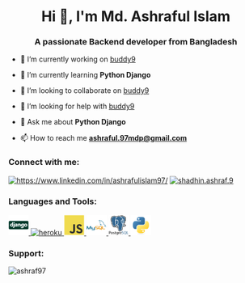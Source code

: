 <h1 align="center">Hi 👋, I'm Md. Ashraful Islam</h1>
<h3 align="center">A passionate Backend developer from Bangladesh</h3>

- 🔭 I’m currently working on [buddy9](https://github.com/ashraful-islam21597/buddy9)

- 🌱 I’m currently learning **Python Django**

- 👯 I’m looking to collaborate on [buddy9](https://github.com/ashraful-islam21597/buddy9)

- 🤝 I’m looking for help with [buddy9](https://github.com/ashraful-islam21597/buddy9)

- 💬 Ask me about **Python Django**

- 📫 How to reach me **ashraful.97mdp@gmail.com**

<h3 align="left">Connect with me:</h3>
<p align="left">
<a href="https://linkedin.com/in/https://www.linkedin.com/in/ashrafulislam97/" target="blank"><img align="center" src="https://raw.githubusercontent.com/rahuldkjain/github-profile-readme-generator/master/src/images/icons/Social/linked-in-alt.svg" alt="https://www.linkedin.com/in/ashrafulislam97/" height="30" width="40" /></a>
<a href="https://fb.com/shadhin.ashraf.9" target="blank"><img align="center" src="https://raw.githubusercontent.com/rahuldkjain/github-profile-readme-generator/master/src/images/icons/Social/facebook.svg" alt="shadhin.ashraf.9" height="30" width="40" /></a>
</p>

<h3 align="left">Languages and Tools:</h3>
<p align="left"> <a href="https://www.djangoproject.com/" target="_blank"> <img src="https://raw.githubusercontent.com/devicons/devicon/master/icons/django/django-original.svg" alt="django" width="40" height="40"/> </a> <a href="https://heroku.com" target="_blank"> <img src="https://www.vectorlogo.zone/logos/heroku/heroku-icon.svg" alt="heroku" width="40" height="40"/> </a> <a href="https://developer.mozilla.org/en-US/docs/Web/JavaScript" target="_blank"> <img src="https://raw.githubusercontent.com/devicons/devicon/master/icons/javascript/javascript-original.svg" alt="javascript" width="40" height="40"/> </a> <a href="https://www.mysql.com/" target="_blank"> <img src="https://raw.githubusercontent.com/devicons/devicon/master/icons/mysql/mysql-original-wordmark.svg" alt="mysql" width="40" height="40"/> </a> <a href="https://www.postgresql.org" target="_blank"> <img src="https://raw.githubusercontent.com/devicons/devicon/master/icons/postgresql/postgresql-original-wordmark.svg" alt="postgresql" width="40" height="40"/> </a> <a href="https://www.python.org" target="_blank"> <img src="https://raw.githubusercontent.com/devicons/devicon/master/icons/python/python-original.svg" alt="python" width="40" height="40"/> </a> </p>

<h3 align="left">Support:</h3>
<p><a href="https://www.buymeacoffee.com/ashraf97"> <img align="left" src="https://cdn.buymeacoffee.com/buttons/v2/default-yellow.png" height="50" width="210" alt="ashraf97" /></a></p><br><br>
